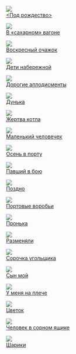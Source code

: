 ![](&lt;Под%20рождество&gt;.jpg)  
[&lt;Под рождество&gt;](&lt;Под%20рождество&gt;)

![](В%20«сахарном»%20вагоне.jpg)  
[В «сахарном» вагоне](В%20«сахарном»%20вагоне)

![](Воскресный%20очажок.jpg)  
[Воскресный очажок](Воскресный%20очажок)

![](Дети%20набережной.jpg)  
[Дети набережной](Дети%20набережной)

![](Дорогие%20аплодисменты.jpg)  
[Дорогие аплодисменты](Дорогие%20аплодисменты)

![](Дунька.jpg)  
[Дунька](Дунька)

![](Жертва%20котла.jpg)  
[Жертва котла](Жертва%20котла)

![](Маленький%20человечек.jpg)  
[Маленький человечек](Маленький%20человечек)

![](Осень%20в%20порту.jpg)  
[Осень в порту](Осень%20в%20порту)

![](Павший%20в%20бою.jpg)  
[Павший в бою](Павший%20в%20бою)

![](Поздно.jpg)  
[Поздно](Поздно)

![](Портовые%20воробьи.jpg)  
[Портовые воробьи](Портовые%20воробьи)

![](Пронька.jpg)  
[Пронька](Пронька)

![](Разменяли.jpg)  
[Разменяли](Разменяли)

![](Сорочка%20угольщика.jpg)  
[Сорочка угольщика](Сорочка%20угольщика)

![](Сын%20мой.jpg)  
[Сын мой](Сын%20мой)

![](У%20меня%20на%20плече.jpg)  
[У меня на плече](У%20меня%20на%20плече)

![](Цветок.jpg)  
[Цветок](Цветок)

![](Человек%20в%20сорном%20ящике.jpg)  
[Человек в сорном ящике](Человек%20в%20сорном%20ящике)

![](Шарики.jpg)  
[Шарики](Шарики)
